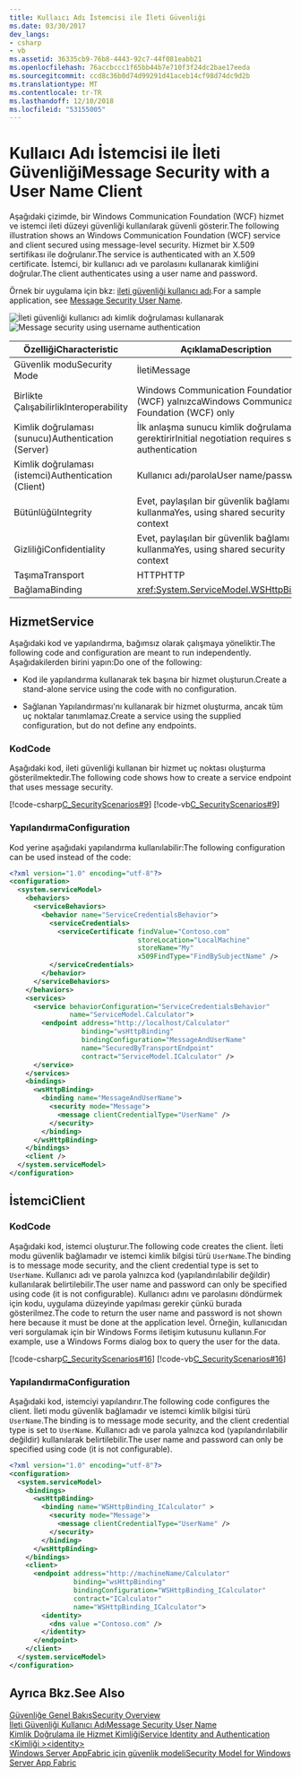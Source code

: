 ```yaml
---
title: Kullaıcı Adı İstemcisi ile İleti Güvenliği
ms.date: 03/30/2017
dev_langs:
- csharp
- vb
ms.assetid: 36335cb9-76b8-4443-92c7-44f081eabb21
ms.openlocfilehash: 76accbccc1f65bb44b7e710f3f24dc2bae17eeda
ms.sourcegitcommit: ccd8c36b0d74d99291d41aceb14cf98d74dc9d2b
ms.translationtype: MT
ms.contentlocale: tr-TR
ms.lasthandoff: 12/10/2018
ms.locfileid: "53155005"
---
```

# <a name="message-security-with-a-user-name-client"></a><span data-ttu-id="a2181-102">Kullaıcı Adı İstemcisi ile İleti Güvenliği</span><span class="sxs-lookup"><span data-stu-id="a2181-102">Message Security with a User Name Client</span></span>
<span data-ttu-id="a2181-103">Aşağıdaki çizimde, bir Windows Communication Foundation (WCF) hizmet ve istemci ileti düzeyi güvenliği kullanılarak güvenli gösterir.</span><span class="sxs-lookup"><span data-stu-id="a2181-103">The following illustration shows an Windows Communication Foundation (WCF) service and client secured using message-level security.</span></span> <span data-ttu-id="a2181-104">Hizmet bir X.509 sertifikası ile doğrulanır.</span><span class="sxs-lookup"><span data-stu-id="a2181-104">The service is authenticated with an X.509 certificate.</span></span> <span data-ttu-id="a2181-105">İstemci, bir kullanıcı adı ve parolasını kullanarak kimliğini doğrular.</span><span class="sxs-lookup"><span data-stu-id="a2181-105">The client authenticates using a user name and password.</span></span>  
  
 <span data-ttu-id="a2181-106">Örnek bir uygulama için bkz: [ileti güvenliği kullanıcı adı](../../../../docs/framework/wcf/samples/message-security-user-name.md).</span><span class="sxs-lookup"><span data-stu-id="a2181-106">For a sample application, see [Message Security User Name](../../../../docs/framework/wcf/samples/message-security-user-name.md).</span></span>  
  
 <span data-ttu-id="a2181-107">![İleti güvenliği kullanıcı adı kimlik doğrulaması kullanarak](../../../../docs/framework/wcf/feature-details/media/1fb10a61-7e1d-42f5-b1af-195bfee5b3c6.gif "1fb10a61-7e1d-42f5-b1af-195bfee5b3c6")</span><span class="sxs-lookup"><span data-stu-id="a2181-107">![Message security using username authentication](../../../../docs/framework/wcf/feature-details/media/1fb10a61-7e1d-42f5-b1af-195bfee5b3c6.gif "1fb10a61-7e1d-42f5-b1af-195bfee5b3c6")</span></span>  
  
|<span data-ttu-id="a2181-108">Özelliği</span><span class="sxs-lookup"><span data-stu-id="a2181-108">Characteristic</span></span>|<span data-ttu-id="a2181-109">Açıklama</span><span class="sxs-lookup"><span data-stu-id="a2181-109">Description</span></span>|  
|--------------------|-----------------|  
|<span data-ttu-id="a2181-110">Güvenlik modu</span><span class="sxs-lookup"><span data-stu-id="a2181-110">Security Mode</span></span>|<span data-ttu-id="a2181-111">İleti</span><span class="sxs-lookup"><span data-stu-id="a2181-111">Message</span></span>|  
|<span data-ttu-id="a2181-112">Birlikte Çalışabilirlik</span><span class="sxs-lookup"><span data-stu-id="a2181-112">Interoperability</span></span>|<span data-ttu-id="a2181-113">Windows Communication Foundation (WCF) yalnızca</span><span class="sxs-lookup"><span data-stu-id="a2181-113">Windows Communication Foundation (WCF) only</span></span>|  
|<span data-ttu-id="a2181-114">Kimlik doğrulaması (sunucu)</span><span class="sxs-lookup"><span data-stu-id="a2181-114">Authentication (Server)</span></span>|<span data-ttu-id="a2181-115">İlk anlaşma sunucu kimlik doğrulaması gerektirir</span><span class="sxs-lookup"><span data-stu-id="a2181-115">Initial negotiation requires server authentication</span></span>|  
|<span data-ttu-id="a2181-116">Kimlik doğrulaması (istemci)</span><span class="sxs-lookup"><span data-stu-id="a2181-116">Authentication (Client)</span></span>|<span data-ttu-id="a2181-117">Kullanıcı adı/parola</span><span class="sxs-lookup"><span data-stu-id="a2181-117">User name/password</span></span>|  
|<span data-ttu-id="a2181-118">Bütünlüğü</span><span class="sxs-lookup"><span data-stu-id="a2181-118">Integrity</span></span>|<span data-ttu-id="a2181-119">Evet, paylaşılan bir güvenlik bağlamı kullanma</span><span class="sxs-lookup"><span data-stu-id="a2181-119">Yes, using shared security context</span></span>|  
|<span data-ttu-id="a2181-120">Gizliliği</span><span class="sxs-lookup"><span data-stu-id="a2181-120">Confidentiality</span></span>|<span data-ttu-id="a2181-121">Evet, paylaşılan bir güvenlik bağlamı kullanma</span><span class="sxs-lookup"><span data-stu-id="a2181-121">Yes, using shared security context</span></span>|  
|<span data-ttu-id="a2181-122">Taşıma</span><span class="sxs-lookup"><span data-stu-id="a2181-122">Transport</span></span>|<span data-ttu-id="a2181-123">HTTP</span><span class="sxs-lookup"><span data-stu-id="a2181-123">HTTP</span></span>|  
|<span data-ttu-id="a2181-124">Bağlama</span><span class="sxs-lookup"><span data-stu-id="a2181-124">Binding</span></span>|<xref:System.ServiceModel.WSHttpBinding>|  
  
## <a name="service"></a><span data-ttu-id="a2181-125">Hizmet</span><span class="sxs-lookup"><span data-stu-id="a2181-125">Service</span></span>  
 <span data-ttu-id="a2181-126">Aşağıdaki kod ve yapılandırma, bağımsız olarak çalışmaya yöneliktir.</span><span class="sxs-lookup"><span data-stu-id="a2181-126">The following code and configuration are meant to run independently.</span></span> <span data-ttu-id="a2181-127">Aşağıdakilerden birini yapın:</span><span class="sxs-lookup"><span data-stu-id="a2181-127">Do one of the following:</span></span>  
  
-   <span data-ttu-id="a2181-128">Kod ile yapılandırma kullanarak tek başına bir hizmet oluşturun.</span><span class="sxs-lookup"><span data-stu-id="a2181-128">Create a stand-alone service using the code with no configuration.</span></span>  
  
-   <span data-ttu-id="a2181-129">Sağlanan Yapılandırması'nı kullanarak bir hizmet oluşturma, ancak tüm uç noktalar tanımlamaz.</span><span class="sxs-lookup"><span data-stu-id="a2181-129">Create a service using the supplied configuration, but do not define any endpoints.</span></span>  
  
### <a name="code"></a><span data-ttu-id="a2181-130">Kod</span><span class="sxs-lookup"><span data-stu-id="a2181-130">Code</span></span>  
 <span data-ttu-id="a2181-131">Aşağıdaki kod, ileti güvenliği kullanan bir hizmet uç noktası oluşturma gösterilmektedir.</span><span class="sxs-lookup"><span data-stu-id="a2181-131">The following code shows how to create a service endpoint that uses message security.</span></span>  
  
 [!code-csharp[C_SecurityScenarios#9](../../../../samples/snippets/csharp/VS_Snippets_CFX/c_securityscenarios/cs/source.cs#9)]
 [!code-vb[C_SecurityScenarios#9](../../../../samples/snippets/visualbasic/VS_Snippets_CFX/c_securityscenarios/vb/source.vb#9)]  
  
### <a name="configuration"></a><span data-ttu-id="a2181-132">Yapılandırma</span><span class="sxs-lookup"><span data-stu-id="a2181-132">Configuration</span></span>  
 <span data-ttu-id="a2181-133">Kod yerine aşağıdaki yapılandırma kullanılabilir:</span><span class="sxs-lookup"><span data-stu-id="a2181-133">The following configuration can be used instead of the code:</span></span>  
  
```xml  
<?xml version="1.0" encoding="utf-8"?>  
<configuration>  
  <system.serviceModel>  
    <behaviors>  
      <serviceBehaviors>  
        <behavior name="ServiceCredentialsBehavior">  
          <serviceCredentials>  
            <serviceCertificate findValue="Contoso.com"   
                                storeLocation="LocalMachine"  
                                storeName="My"     
                                x509FindType="FindBySubjectName" />  
          </serviceCredentials>  
        </behavior>  
      </serviceBehaviors>  
    </behaviors>  
    <services>  
      <service behaviorConfiguration="ServiceCredentialsBehavior"  
               name="ServiceModel.Calculator">  
        <endpoint address="http://localhost/Calculator"  
                  binding="wsHttpBinding"  
                  bindingConfiguration="MessageAndUserName"  
                  name="SecuredByTransportEndpoint"  
                  contract="ServiceModel.ICalculator" />  
      </service>  
    </services>  
    <bindings>  
      <wsHttpBinding>  
        <binding name="MessageAndUserName">  
          <security mode="Message">              
            <message clientCredentialType="UserName" />  
          </security>  
        </binding>  
      </wsHttpBinding>  
    </bindings>  
    <client />  
  </system.serviceModel>  
</configuration>  
```  
  
## <a name="client"></a><span data-ttu-id="a2181-134">İstemci</span><span class="sxs-lookup"><span data-stu-id="a2181-134">Client</span></span>  
  
### <a name="code"></a><span data-ttu-id="a2181-135">Kod</span><span class="sxs-lookup"><span data-stu-id="a2181-135">Code</span></span>  
 <span data-ttu-id="a2181-136">Aşağıdaki kod, istemci oluşturur.</span><span class="sxs-lookup"><span data-stu-id="a2181-136">The following code creates the client.</span></span> <span data-ttu-id="a2181-137">İleti modu güvenlik bağlamadır ve istemci kimlik bilgisi türü `UserName`.</span><span class="sxs-lookup"><span data-stu-id="a2181-137">The binding is to message mode security, and the client credential type is set to `UserName`.</span></span> <span data-ttu-id="a2181-138">Kullanıcı adı ve parola yalnızca kod (yapılandırılabilir değildir) kullanılarak belirtilebilir.</span><span class="sxs-lookup"><span data-stu-id="a2181-138">The user name and password can only be specified using code (it is not configurable).</span></span> <span data-ttu-id="a2181-139">Kullanıcı adını ve parolasını döndürmek için kodu, uygulama düzeyinde yapılması gerekir çünkü burada gösterilmez.</span><span class="sxs-lookup"><span data-stu-id="a2181-139">The code to return the user name and password is not shown here because it must be done at the application level.</span></span> <span data-ttu-id="a2181-140">Örneğin, kullanıcıdan veri sorgulamak için bir Windows Forms iletişim kutusunu kullanın.</span><span class="sxs-lookup"><span data-stu-id="a2181-140">For example, use a Windows Forms dialog box to query the user for the data.</span></span>  
  
 [!code-csharp[C_SecurityScenarios#16](../../../../samples/snippets/csharp/VS_Snippets_CFX/c_securityscenarios/cs/source.cs#16)]
 [!code-vb[C_SecurityScenarios#16](../../../../samples/snippets/visualbasic/VS_Snippets_CFX/c_securityscenarios/vb/source.vb#16)]  
  
### <a name="configuration"></a><span data-ttu-id="a2181-141">Yapılandırma</span><span class="sxs-lookup"><span data-stu-id="a2181-141">Configuration</span></span>  
 <span data-ttu-id="a2181-142">Aşağıdaki kod, istemciyi yapılandırır.</span><span class="sxs-lookup"><span data-stu-id="a2181-142">The following code configures the client.</span></span> <span data-ttu-id="a2181-143">İleti modu güvenlik bağlamadır ve istemci kimlik bilgisi türü `UserName`.</span><span class="sxs-lookup"><span data-stu-id="a2181-143">The binding is to message mode security, and the client credential type is set to `UserName`.</span></span> <span data-ttu-id="a2181-144">Kullanıcı adı ve parola yalnızca kod (yapılandırılabilir değildir) kullanılarak belirtilebilir.</span><span class="sxs-lookup"><span data-stu-id="a2181-144">The user name and password can only be specified using code (it is not configurable).</span></span>  
  
```xml  
<?xml version="1.0" encoding="utf-8"?>  
<configuration>  
  <system.serviceModel>  
    <bindings>  
      <wsHttpBinding>  
        <binding name="WSHttpBinding_ICalculator" >  
          <security mode="Message">  
            <message clientCredentialType="UserName" />  
          </security>  
        </binding>  
      </wsHttpBinding>  
    </bindings>  
    <client>  
      <endpoint address="http://machineName/Calculator"   
                binding="wsHttpBinding"  
                bindingConfiguration="WSHttpBinding_ICalculator"   
                contract="ICalculator"  
                name="WSHttpBinding_ICalculator">  
        <identity>  
          <dns value ="Contoso.com" />  
        </identity>  
      </endpoint>  
    </client>  
  </system.serviceModel>  
</configuration>  
```  
  
## <a name="see-also"></a><span data-ttu-id="a2181-145">Ayrıca Bkz.</span><span class="sxs-lookup"><span data-stu-id="a2181-145">See Also</span></span>  
 [<span data-ttu-id="a2181-146">Güvenliğe Genel Bakış</span><span class="sxs-lookup"><span data-stu-id="a2181-146">Security Overview</span></span>](../../../../docs/framework/wcf/feature-details/security-overview.md)  
 [<span data-ttu-id="a2181-147">İleti Güvenliği Kullanıcı Adı</span><span class="sxs-lookup"><span data-stu-id="a2181-147">Message Security User Name</span></span>](../../../../docs/framework/wcf/samples/message-security-user-name.md)  
 [<span data-ttu-id="a2181-148">Kimlik Doğrulama ile Hizmet Kimliği</span><span class="sxs-lookup"><span data-stu-id="a2181-148">Service Identity and Authentication</span></span>](../../../../docs/framework/wcf/feature-details/service-identity-and-authentication.md)  
 [<span data-ttu-id="a2181-149">\<Kimliği ></span><span class="sxs-lookup"><span data-stu-id="a2181-149">\<identity></span></span>](../../../../docs/framework/configure-apps/file-schema/wcf/identity.md)  
 [<span data-ttu-id="a2181-150">Windows Server AppFabric için güvenlik modeli</span><span class="sxs-lookup"><span data-stu-id="a2181-150">Security Model for Windows Server App Fabric</span></span>](https://go.microsoft.com/fwlink/?LinkID=201279&clcid=0x409)
